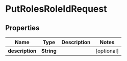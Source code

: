 # PutRolesRoleIdRequest

## Properties
Name | Type | Description | Notes
------------ | ------------- | ------------- | -------------
**description** | **String** |  |  [optional]
